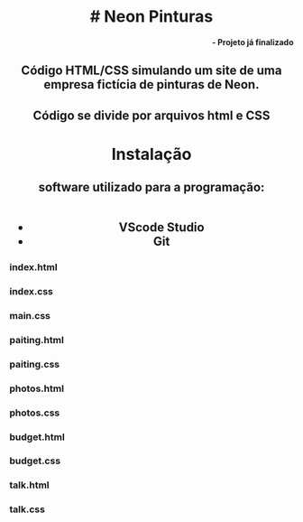 
<h1 align="center"># Neon Pinturas </h1>
<h4 align="right">- Projeto já finalizado</h4>

<h2 align="center">Código HTML/CSS simulando um site de uma empresa fictícia de pinturas de Neon. </h2>

<h2 align="center">Código se divide por arquivos html e CSS</h2>

<h1 align="center">Instalação</h1>
<h2 align="center">software utilizado para a programação:<br><br>
<ul><li>VScode Studio</li>
  <li>Git</li>
</ul></h2>

<h3>index.html</h3>
  <p></p>
  <h3>index.css</h3>
  <p></p>
  <h3>main.css</h3>
  <p></p>
  <h3>paiting.html</h3>
  <p></p>
  <h3>paiting.css</h3>
  <p></p>
  <h3>photos.html</h3>
  <p></p>

  <h3>photos.css</h3>
  <p></p>
  <h3>budget.html</h3>
  <p></p>
  <h3>budget.css</h3>
  <p></p>
  <h3>talk.html</h3>
  <p></p>
  <h3>talk.css</h3>
  <p></p>

   